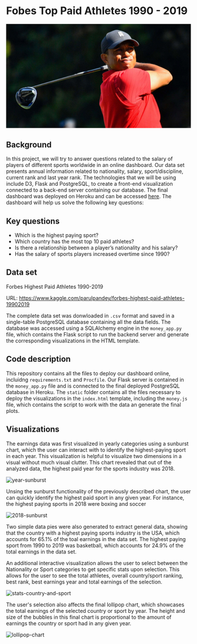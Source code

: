 # Fobes Top Paid Athletes 1990 - 2019
![tiger-woods](https://github.com/JaviSandoval94/Proyecto-2-Sports-Salaries/blob/master/static/img/Tiger_Woods.jpg)

## Background
In this project, we will try to answer questions related to the salary of players of different sports worldwide in an online dashboard. Our data set presents annual information related to nationality, salary, sport/discipline, current rank and last year rank. The technologies that we will be using include D3, Flask and PostgreSQL, to create a front-end visualization connected to a back-end server containing our database. The final dashboard was deployed on Heroku and can be accessed [here](https://javisandoval94-sports-salaries.herokuapp.com/).  The dashboard will help us solve the following key questions:

## Key questions
* Which is the highest paying sport?
* Which country has the most top 10 paid athletes?
* Is there a relationship between a player’s nationality and his salary?
* Has the salary of sports players increased overtime since 1990?

## Data set
Forbes Highest Paid Athletes 1990-2019

URL: https://www.kaggle.com/parulpandey/forbes-highest-paid-athletes-19902019

The complete data set was donwloaded in `.csv` format and saved in a single-table PostgreSQL database containing all the data fields. The database was accessed using a SQLAlchemy engine in the `money_app.py` file, which contains the Flask script to run the backend server and generate the corresponding visualizations in the HTML template.

## Code description
This repository contains all the files to deploy our dashboard online, incluidng `requirements.txt` and `Procfile`. Our Flask server is contained in the `money_app.py` file and is connected to the final deployed PostgreSQL database in Heroku. The `static` folder contains all the files necessary to deploy the visualizations in the `index.html` template, including the `money.js` file, which contains the script to work with the data an generate the final plots.

## Visualizations
The earnings data was first visualized in yearly categories using a sunburst chart, which the user can interact with to identify the highest-paying sport in each year. This visualization is helpful to visualize two dimensions in a visual without much visual clutter. This chart revealed that out of the analyzed data, the highest paid year for the sports industry was 2018.

![year-sunburst](https://github.com/JaviSandoval94/Sports-Salaries-Dashboard/blob/master/static/img/visualizations/sunburst-years.PNG)

Unsing the sunburst functionality of the previously described chart, the user can quickly identify the highest paid sport in any given year. For instance, the highest paying sports in 2018 were boxing and soccer

![2018-sunburst](https://github.com/JaviSandoval94/Sports-Salaries-Dashboard/blob/master/static/img/visualizations/sunburst-2018.PNG)

Two simple data pies were also generated to extract general data, showing that the country with a highest paying sports industry is the USA, which accounts for 65.1% of the toal earnings in the data set. The highest paying sport from 1990 to 2019 was basketball, which accounts for 24.9% of the total earnings in the data set.

An additional interactive visualization allows the user to select between the Nationality or Sport categories to get specific stats upon selection. This allows for the user to see the total athletes, overall country/sport ranking, best rank, best earnings year and total earnings of the selection.

![stats-country-and-sport](https://github.com/JaviSandoval94/Sports-Salaries-Dashboard/blob/master/static/img/visualizations/stats-country-and-sport.PNG)

The user's selection also affects the final lollipop chart, which showcases the total earnings of the selected country or sport by year. The height and size of the bubbles in this final chart is proportional to the amount of earnings the country or sport had in any given year.

![lollipop-chart](https://github.com/JaviSandoval94/Sports-Salaries-Dashboard/blob/master/static/img/visualizations/lollipop-chart.PNG)
